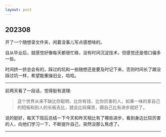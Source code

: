 ```yaml
---
layout: post
---
```


## 202308

开了一个随想录文件夹，闲着没事儿写点感想啥的。

自从毕业后，就感觉好像每天都很忙碌，没有时间沉淀技术，但感觉还是借口偏多一些。

时间挤一挤总会有的，踩过的坑和一些随想还是要及时记下来，否则时间长了跟没踩过坑一样，希望能重操旧业，哈哈。

---

前两天看了一段话，觉得挺有道理:

> 这个世界从来不缺比你聪明、比你有钱、比你厉害的人，如果一味的拿自己的短板和别人的长板去比，就会比较痛苦，跟自己比有进步就好了。

说的挺好，每天下班后总结一下今天和昨天相比有了哪些进步，看到身边比较厉害的人，向他们学习一下，不断提升自己，突然没那么焦虑了。


--- 

